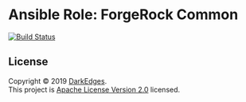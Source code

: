 # Ansible Role: ForgeRock Common

[![Build Status](https://travis-ci.com/darkedges/ansible-role-forgerock-common.svg?branch=master)](https://travis-ci.com/darkedges/ansible-role-forgerock-common)

## License

Copyright © 2019 [DarkEdges](https://github.com/darkedges).  
This project is [Apache License Version 2.0](https://github.com/darkedges/ansible-role-forgerock-common/blob/master/LICENSE) licensed.
